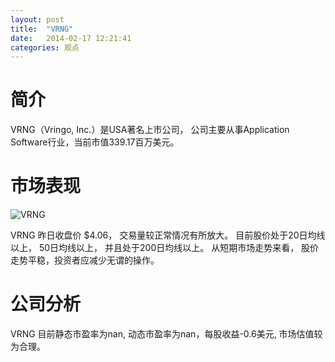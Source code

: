 ```yaml
---
layout: post
title:  "VRNG"
date:   2014-02-17 12:21:41
categories: 观点
---
```


# 简介
VRNG（Vringo, Inc.）是USA著名上市公司，
公司主要从事Application Software行业，当前市值339.17百万美元。

# 市场表现

![VRNG](http://finviz.com/chart.ashx?t=VRNG&ty=c&ta=1&p=d&s=l)

VRNG 昨日收盘价 $4.06，
交易量较正常情况有所放大。
目前股价处于20日均线以上，
50日均线以上，
并且处于200日均线以上。
从短期市场走势来看，
股价走势平稳，投资者应减少无谓的操作。

# 公司分析
VRNG 目前静态市盈率为nan, 动态市盈率为nan，每股收益-0.6美元,
市场估值较为合理。
